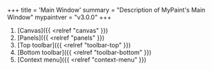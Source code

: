 +++
title = 'Main Window'
summary = "Description of MyPaint's Main Window"
mypaintver = "v3.0.0"
+++

1. [Canvas]({{ <relref "canvas" }})
2. [Panels]({{ <relref "panels" }})
3. [Top toolbar]({{ <relref "toolbar-top" }})
4. [Bottom toolbar]({{ <relref "toolbar-bottom" }})
5. [Context menu]({{ <relref "context-menu" }})
